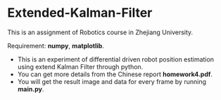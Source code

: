 # Extended-Kalman-Filter
This is an assignment of Robotics course in Zhejiang University. 

Requirement: **numpy**, **matplotlib**.

-   This is an experiment of differential driven robot position estimation using extend Kalman Filter through python. 
-   You can get more details from the Chinese report **homework4.pdf**.
-   You will get the result image and data for every frame by running **main.py**.
